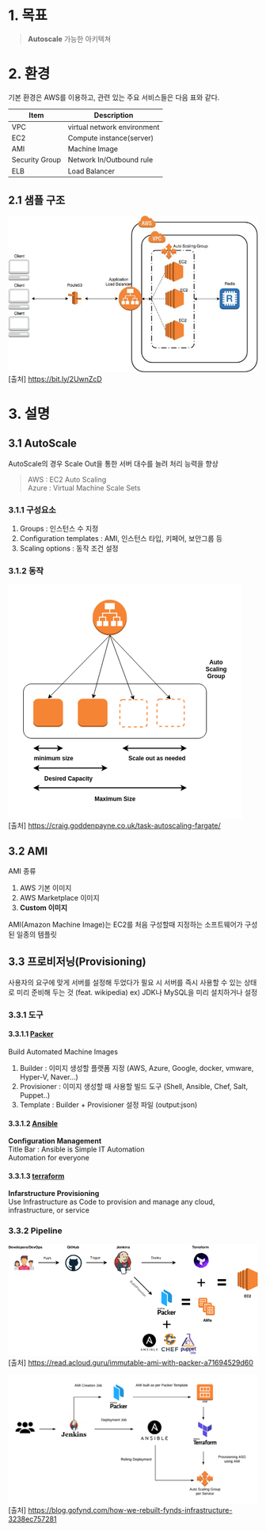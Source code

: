
# 1. 목표
> **Autoscale** 가능한 아키텍쳐

# 2. 환경
기본 환경은 AWS를 이용하고, 관련 있는 주요 서비스들은 다음 표와 같다.

| Item | Description |
| ------ | ------ |
| VPC | virtual network environment |
| EC2 | Compute instance(server) |
| AMI | Machine Image |
| Security Group | Network In/Outbound rule |
| ELB | Load Balancer|

## 2.1 샘플 구조
![sample](assets/images/aws-env.jpg)  
[출처] https://bit.ly/2UwnZcD

# 3. 설명

## 3.1 AutoScale

AutoScale의 경우 Scale Out을 통한 서버 대수를 늘려 처리 능력을 향상  
> AWS : EC2 Auto Scaling  
> Azure : Virtual Machine Scale Sets

### 3.1.1 구성요소

1. Groups : 인스턴스 수 지정
2. Configuration templates : AMI, 인스턴스 타입, 키페어, 보안그룹 등
3. Scaling options : 동작 조건 설정

### 3.1.2 동작
![autoscaling Example](assets/images/autoscaling-group.png)  
[출처] https://craig.goddenpayne.co.uk/task-autoscaling-fargate/

## 3.2 AMI

AMI 종류
1. AWS 기본 이미지
2. AWS Marketplace 이미지
3. **Custom 이미지**

AMI(Amazon Machine Image)는 EC2를 처음 구성할때 지정하는 소프트웨어가 구성된 일종의 템플릿

## 3.3 프로비저닝(Provisioning)

사용자의 요구에 맞게 서버를 설정해 두었다가 필요 시 서버를 즉시 사용할 수 있는 상태로 미리 준비해 두는 것 (feat. wikipedia)
ex) JDK나 MySQL을 미리 설치하거나 설정

### 3.3.1 도구
#### 3.3.1.1 [Packer](https://packer.io/)
Build Automated Machine Images
1. Builder : 이미지 생성할 플랫폼 지정 (AWS, Azure, Google, docker, vmware, Hyper-V, Naver...)   
2. Provisioner : 이미지 생성할 때 사용할 빌드 도구 (Shell, Ansible, Chef, Salt, Puppet..)
3. Template : Builder + Provisioner 설정 파일 (output:json)

#### 3.3.1.2 [Ansible](https://www.ansible.com/)
**Configuration Management**  
Title Bar : Ansible is Simple IT Automation  
Automation for everyone

#### 3.3.1.3 [terraform](https://www.terraform.io/)
**Infarstructure Provisioning**  
Use Infrastructure as Code to provision and manage any cloud, infrastructure, or service

### 3.3.2 Pipeline
![Pipeline Example](assets/images/pipeline.png)  
[출처] https://read.acloud.guru/immutable-ami-with-packer-a71694529d60

![Pipeline Example2](assets/images/pipeline2.png)  
[출처] https://blog.gofynd.com/how-we-rebuilt-fynds-infrastructure-3238ec757281

